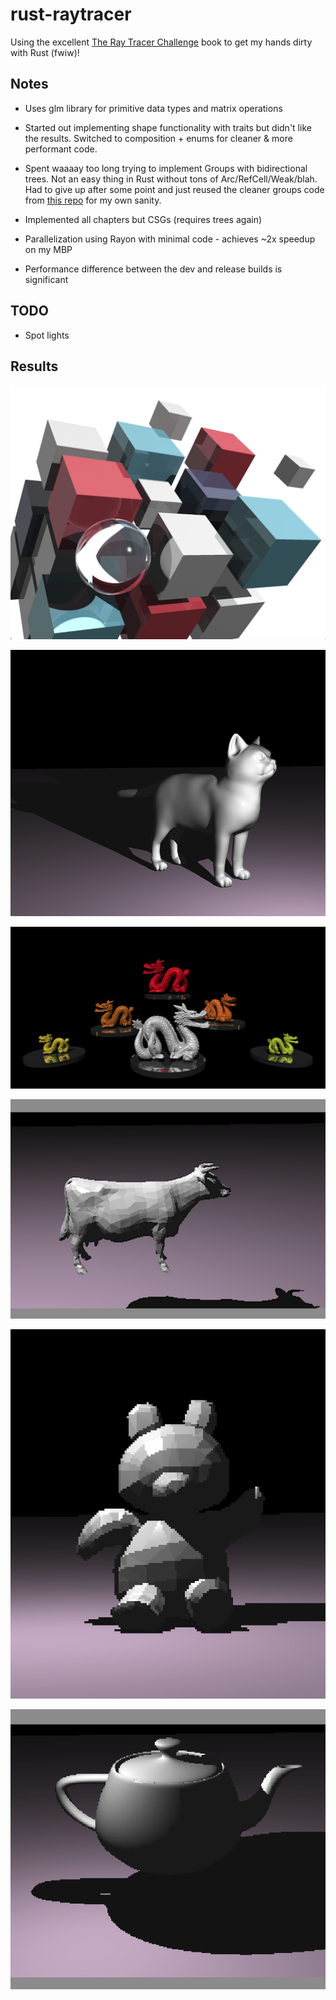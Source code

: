 # rust-raytracer

Using the excellent [The Ray Tracer Challenge](http://www.raytracerchallenge.com) book to get my hands dirty with Rust (fwiw)!

## Notes

- Uses glm library for primitive data types and matrix operations

- Started out implementing shape functionality with traits but didn't like the results.  Switched to composition + enums
for cleaner &amp; more performant code.

- Spent waaaay too long trying to implement Groups with bidirectional trees.  Not an easy thing in Rust without tons of Arc/RefCell/Weak/blah.
Had to give up after some point and just reused the cleaner groups code from [this repo](https://github.com/ahamez/ray-trace) for my own sanity.

- Implemented all chapters but CSGs (requires trees again)

- Parallelization using Rayon with minimal code - achieves ~2x speedup on my MBP

- Performance difference between the dev and release builds is significant

## TODO

- Spot lights

## Results

![Cover](/demos/cover.png?raw=true "Cover")

![Cat](/demos/cat.png?raw=true "Cat")

![Dragons](/demos/dragons.png "Dragons")

![Cow](/demos/cow.png?raw=true "Cow")

![Teddy Bear](/demos/teddy.png?raw=true "Teddy")

![Teapot](/demos/teapot.png?raw=true "Teapot")

